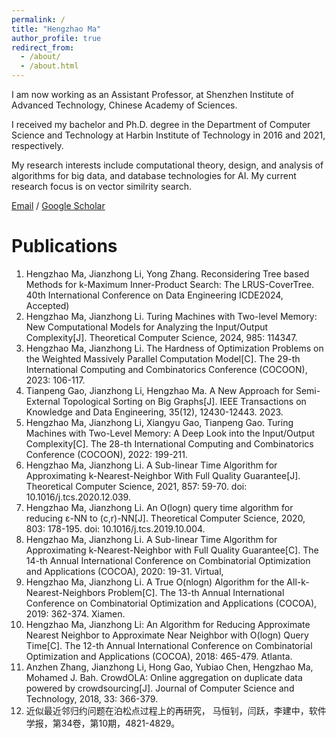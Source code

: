 ```yaml
---
permalink: /
title: "Hengzhao Ma"
author_profile: true
redirect_from: 
  - /about/
  - /about.html
---
```


I am now working as an Assistant Professor, at Shenzhen Institute of Advanced Technology, Chinese Academy of Sciences. 

I received my bachelor and Ph.D. degree in the Department of Computer Science and Technology at Harbin Institute of Technology in 2016 and 2021, respectively. 

My research interests include computational theory, design, and analysis of algorithms for big data, and database technologies for AI. My current research focus is on vector similrity search.

[Email](hz.ma@siat.ac.cn) / [Google Scholar](https://scholar.google.com/citations?&user=2G3YiTIAAAAJ)



Publications
======
1. Hengzhao Ma, Jianzhong Li, Yong Zhang. Reconsidering Tree based Methods for k-Maximum Inner-Product Search: The LRUS-CoverTree. 40th International Conference on Data Engineering ICDE2024, Accepted)
1. Hengzhao Ma, Jianzhong Li. Turing Machines with Two-level Memory: New Computational Models for Analyzing the Input/Output Complexity[J]. Theoretical Computer Science, 2024, 985: 114347. 
1. Hengzhao Ma, Jianzhong Li. The Hardness of Optimization Problems on the Weighted Massively Parallel Computation Model[C]. The 29-th International Computing and Combinatorics Conference (COCOON), 2023: 106-117. 
1. Tianpeng Gao, Jianzhong Li, Hengzhao Ma. A New Approach for Semi-External Topological Sorting on Big Graphs[J]. IEEE Transactions on Knowledge and Data Engineering, 35(12), 12430-12443. 2023. 
1. Hengzhao Ma, Jianzhong Li, Xiangyu Gao, Tianpeng Gao. Turing Machines with Two-Level Memory: A Deep Look into the Input/Output Complexity[C]. The 28-th International Computing and Combinatorics Conference (COCOON), 2022: 199-211. 
1. Hengzhao Ma, Jianzhong Li. A Sub-linear Time Algorithm for Approximating k-Nearest-Neighbor With Full Quality Guarantee[J]. Theoretical Computer Science, 2021, 857: 59-70. doi: 10.1016/j.tcs.2020.12.039.
1. Hengzhao Ma, Jianzhong Li. An O(logn) query time algorithm for reducing ε-NN to (c,r)-NN[J]. Theoretical Computer Science, 2020, 803: 178-195. doi: 10.1016/j.tcs.2019.10.004. 
1. Hengzhao Ma, Jianzhong Li. A Sub-linear Time Algorithm for Approximating k-Nearest-Neighbor with Full Quality Guarantee[C]. The 14-th Annual International Conference on Combinatorial Optimization and Applications (COCOA), 2020: 19-31. Virtual,
1. Hengzhao Ma, Jianzhong Li. A True O(nlogn) Algorithm for the All-k-Nearest-Neighbors Problem[C]. The 13-th Annual International Conference on Combinatorial Optimization and Applications (COCOA), 2019: 362-374. Xiamen.
1. Hengzhao Ma, Jianzhong Li: An Algorithm for Reducing Approximate Nearest Neighbor to Approximate Near Neighbor with O(logn) Query Time[C]. The 12-th Annual International Conference on Combinatorial Optimization and Applications (COCOA), 2018: 465-479. Atlanta.
1. Anzhen Zhang, Jianzhong Li, Hong Gao, Yubiao Chen, Hengzhao Ma, Mohamed J. Bah. CrowdOLA: Online aggregation on duplicate data powered by crowdsourcing[J]. Journal of Computer Science and Technology, 2018, 33: 366-379.
1. 近似最近邻归约问题在泊松点过程上的再研究， 马恒钊，闫跃，李建中，软件学报，第34卷，第10期，4821-4829。


